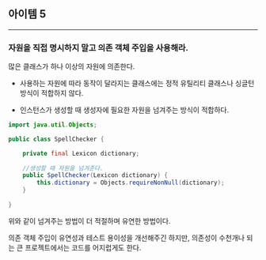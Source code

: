 ## 아이템 5

---

###  자원을 직접 명시하지 말고 의존 객체 주입을 사용해라.

많은 클래스가 하나 이상의 자원에 의존한다. 

- 사용하는 자원에 따라 동작이 달라지는 클래스에는 정적 유틸리티 클래스나 싱글턴 방식이 적합하지 않다.

- 인스턴스가 생성할 때 생성자에 필요한 자원을 넘겨주는 방식이 적합하다.

```java
import java.util.Objects;

public class SpellChecker {

    private final Lexicon dictionary;
    
    //생성할 때 자원을 넘겨준다.
    public SpellChecker(Lexicon dictionary) {
        this.dictionary = Objects.requireNonNull(dictionary);
    }
    
}
```

위와 같이 넘겨주는 방법이 더 적절하며 유연한 방법이다.

의존 객체 주입이 유연성과 테스트 용이성을 개선해주긴 하지만, 의존성이 수천개나 되는 큰 프로젝트에서는 코드를 어지럽게도 한다.


